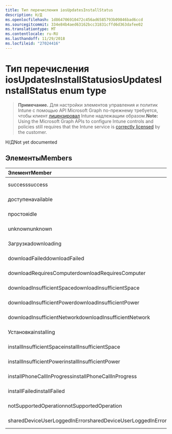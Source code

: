 ```yaml
---
title: Тип перечисления iosUpdatesInstallStatus
description: Н/Д
ms.openlocfilehash: 1d864706910472c456ad6585793b09846bad6ccd
ms.sourcegitcommit: 334e84b4aed63162bcc31831cffd6d363dafee02
ms.translationtype: MT
ms.contentlocale: ru-RU
ms.lasthandoff: 11/29/2018
ms.locfileid: "27024416"
---
```

# <a name="iosupdatesinstallstatus-enum-type"></a><span data-ttu-id="82f15-103">Тип перечисления iosUpdatesInstallStatus</span><span class="sxs-lookup"><span data-stu-id="82f15-103">iosUpdatesInstallStatus enum type</span></span>

> <span data-ttu-id="82f15-104">**Примечание.** Для настройки элементов управления и политик Intune с помощью API Microsoft Graph по-прежнему требуется, чтобы клиент [лицензировал](https://go.microsoft.com/fwlink/?linkid=839381) Intune надлежащим образом.</span><span class="sxs-lookup"><span data-stu-id="82f15-104">**Note:** Using the Microsoft Graph APIs to configure Intune controls and policies still requires that the Intune service is [correctly licensed](https://go.microsoft.com/fwlink/?linkid=839381) by the customer.</span></span>

<span data-ttu-id="82f15-105">Н/Д</span><span class="sxs-lookup"><span data-stu-id="82f15-105">Not yet documented</span></span>
## <a name="members"></a><span data-ttu-id="82f15-106">Элементы</span><span class="sxs-lookup"><span data-stu-id="82f15-106">Members</span></span>
|<span data-ttu-id="82f15-107">Элемент</span><span class="sxs-lookup"><span data-stu-id="82f15-107">Member</span></span>|<span data-ttu-id="82f15-108">Значение</span><span class="sxs-lookup"><span data-stu-id="82f15-108">Value</span></span>|<span data-ttu-id="82f15-109">Описание</span><span class="sxs-lookup"><span data-stu-id="82f15-109">Description</span></span>|
|:---|:---|:---|
|<span data-ttu-id="82f15-110">success</span><span class="sxs-lookup"><span data-stu-id="82f15-110">success</span></span>|<span data-ttu-id="82f15-111">0</span><span class="sxs-lookup"><span data-stu-id="82f15-111">0</span></span>|<span data-ttu-id="82f15-112">Н/Д</span><span class="sxs-lookup"><span data-stu-id="82f15-112">Not yet documented</span></span>|
|<span data-ttu-id="82f15-113">доступен</span><span class="sxs-lookup"><span data-stu-id="82f15-113">available</span></span>|<span data-ttu-id="82f15-114">1</span><span class="sxs-lookup"><span data-stu-id="82f15-114">1</span></span>|<span data-ttu-id="82f15-115">Н/Д</span><span class="sxs-lookup"><span data-stu-id="82f15-115">Not yet documented</span></span>|
|<span data-ttu-id="82f15-116">простоя</span><span class="sxs-lookup"><span data-stu-id="82f15-116">idle</span></span>|<span data-ttu-id="82f15-117">2</span><span class="sxs-lookup"><span data-stu-id="82f15-117">2</span></span>|<span data-ttu-id="82f15-118">Н/Д</span><span class="sxs-lookup"><span data-stu-id="82f15-118">Not yet documented</span></span>|
|<span data-ttu-id="82f15-119">unknown</span><span class="sxs-lookup"><span data-stu-id="82f15-119">unknown</span></span>|<span data-ttu-id="82f15-120">3</span><span class="sxs-lookup"><span data-stu-id="82f15-120">3</span></span>|<span data-ttu-id="82f15-121">Н/Д</span><span class="sxs-lookup"><span data-stu-id="82f15-121">Not yet documented</span></span>|
|<span data-ttu-id="82f15-122">Загрузка</span><span class="sxs-lookup"><span data-stu-id="82f15-122">downloading</span></span>|<span data-ttu-id="82f15-123">-2016330712</span><span class="sxs-lookup"><span data-stu-id="82f15-123">-2016330712</span></span>|<span data-ttu-id="82f15-124">Н/Д</span><span class="sxs-lookup"><span data-stu-id="82f15-124">Not yet documented</span></span>|
|<span data-ttu-id="82f15-125">downloadFailed</span><span class="sxs-lookup"><span data-stu-id="82f15-125">downloadFailed</span></span>|<span data-ttu-id="82f15-126">-2016330711</span><span class="sxs-lookup"><span data-stu-id="82f15-126">-2016330711</span></span>|<span data-ttu-id="82f15-127">Н/Д</span><span class="sxs-lookup"><span data-stu-id="82f15-127">Not yet documented</span></span>|
|<span data-ttu-id="82f15-128">downloadRequiresComputer</span><span class="sxs-lookup"><span data-stu-id="82f15-128">downloadRequiresComputer</span></span>|<span data-ttu-id="82f15-129">-2016330710</span><span class="sxs-lookup"><span data-stu-id="82f15-129">-2016330710</span></span>|<span data-ttu-id="82f15-130">Н/Д</span><span class="sxs-lookup"><span data-stu-id="82f15-130">Not yet documented</span></span>|
|<span data-ttu-id="82f15-131">downloadInsufficientSpace</span><span class="sxs-lookup"><span data-stu-id="82f15-131">downloadInsufficientSpace</span></span>|<span data-ttu-id="82f15-132">-2016330709</span><span class="sxs-lookup"><span data-stu-id="82f15-132">-2016330709</span></span>|<span data-ttu-id="82f15-133">Н/Д</span><span class="sxs-lookup"><span data-stu-id="82f15-133">Not yet documented</span></span>|
|<span data-ttu-id="82f15-134">downloadInsufficientPower</span><span class="sxs-lookup"><span data-stu-id="82f15-134">downloadInsufficientPower</span></span>|<span data-ttu-id="82f15-135">-2016330708</span><span class="sxs-lookup"><span data-stu-id="82f15-135">-2016330708</span></span>|<span data-ttu-id="82f15-136">Н/Д</span><span class="sxs-lookup"><span data-stu-id="82f15-136">Not yet documented</span></span>|
|<span data-ttu-id="82f15-137">downloadInsufficientNetwork</span><span class="sxs-lookup"><span data-stu-id="82f15-137">downloadInsufficientNetwork</span></span>|<span data-ttu-id="82f15-138">-2016330707</span><span class="sxs-lookup"><span data-stu-id="82f15-138">-2016330707</span></span>|<span data-ttu-id="82f15-139">Н/Д</span><span class="sxs-lookup"><span data-stu-id="82f15-139">Not yet documented</span></span>|
|<span data-ttu-id="82f15-140">Установка</span><span class="sxs-lookup"><span data-stu-id="82f15-140">installing</span></span>|<span data-ttu-id="82f15-141">-2016330706</span><span class="sxs-lookup"><span data-stu-id="82f15-141">-2016330706</span></span>|<span data-ttu-id="82f15-142">Н/Д</span><span class="sxs-lookup"><span data-stu-id="82f15-142">Not yet documented</span></span>|
|<span data-ttu-id="82f15-143">installInsufficientSpace</span><span class="sxs-lookup"><span data-stu-id="82f15-143">installInsufficientSpace</span></span>|<span data-ttu-id="82f15-144">-2016330705</span><span class="sxs-lookup"><span data-stu-id="82f15-144">-2016330705</span></span>|<span data-ttu-id="82f15-145">Н/Д</span><span class="sxs-lookup"><span data-stu-id="82f15-145">Not yet documented</span></span>|
|<span data-ttu-id="82f15-146">installInsufficientPower</span><span class="sxs-lookup"><span data-stu-id="82f15-146">installInsufficientPower</span></span>|<span data-ttu-id="82f15-147">-2016330704</span><span class="sxs-lookup"><span data-stu-id="82f15-147">-2016330704</span></span>|<span data-ttu-id="82f15-148">Н/Д</span><span class="sxs-lookup"><span data-stu-id="82f15-148">Not yet documented</span></span>|
|<span data-ttu-id="82f15-149">installPhoneCallInProgress</span><span class="sxs-lookup"><span data-stu-id="82f15-149">installPhoneCallInProgress</span></span>|<span data-ttu-id="82f15-150">-2016330703</span><span class="sxs-lookup"><span data-stu-id="82f15-150">-2016330703</span></span>|<span data-ttu-id="82f15-151">Н/Д</span><span class="sxs-lookup"><span data-stu-id="82f15-151">Not yet documented</span></span>|
|<span data-ttu-id="82f15-152">installFailed</span><span class="sxs-lookup"><span data-stu-id="82f15-152">installFailed</span></span>|<span data-ttu-id="82f15-153">-2016330702</span><span class="sxs-lookup"><span data-stu-id="82f15-153">-2016330702</span></span>|<span data-ttu-id="82f15-154">Н/Д</span><span class="sxs-lookup"><span data-stu-id="82f15-154">Not yet documented</span></span>|
|<span data-ttu-id="82f15-155">notSupportedOperation</span><span class="sxs-lookup"><span data-stu-id="82f15-155">notSupportedOperation</span></span>|<span data-ttu-id="82f15-156">-2016330701</span><span class="sxs-lookup"><span data-stu-id="82f15-156">-2016330701</span></span>|<span data-ttu-id="82f15-157">Н/Д</span><span class="sxs-lookup"><span data-stu-id="82f15-157">Not yet documented</span></span>|
|<span data-ttu-id="82f15-158">sharedDeviceUserLoggedInError</span><span class="sxs-lookup"><span data-stu-id="82f15-158">sharedDeviceUserLoggedInError</span></span>|<span data-ttu-id="82f15-159">-2016330699</span><span class="sxs-lookup"><span data-stu-id="82f15-159">-2016330699</span></span>|<span data-ttu-id="82f15-160">Н/Д</span><span class="sxs-lookup"><span data-stu-id="82f15-160">Not yet documented</span></span>|



